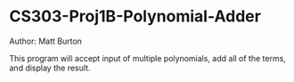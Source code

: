 # CS303-Proj1B-Polynomial-Adder
Author:  Matt Burton

This program will accept input of multiple polynomials, add all of the terms, and display the result.

